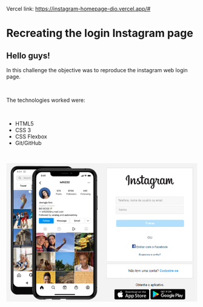 Vercel link: https://instagram-homepage-dio.vercel.app/#

# Recreating the login Instagram page
## Hello guys!

In this challenge the objective was to reproduce the instagram web login page.

</br>

The technologies worked were:

</br>

* HTML5
* CSS 3
* CSS Flexbox
* Git/GitHub

</br>

<p align="center">
<img src="assets/img/readme.png" alt="Instagram - Login"/>
</p>
